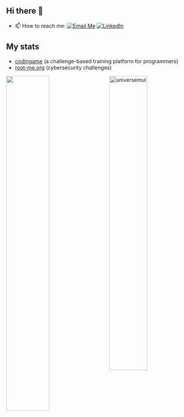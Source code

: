 ## Hi there 👋
- 📫 How to reach me: <a href="mailto:dev.caudrelier@gmail.com">![Email Me](https://img.shields.io/badge/Gmail-D14836?style=for-the-badge&logo=gmail&logoColor=white)</a> <a href="https://www.linkedin.com/in/thomas-caudrelier-37196810a/">![LinkedIn](https://img.shields.io/badge/LinkedIn-0077B5?style=for-the-badge&logo=linkedin&logoColor=white)</a>

## My stats
- [codingame](https://www.codingame.com/profile/dc2ae5dc25e733b4fa668d5b704f60a64849733) (a challenge-based training platform for programmers)
- [root-me.org](https://www.root-me.org/ThomasC-663681?lang=en#171ec3cfe202e264cd98fc3d2e4c296b) (cybersecurity challenges)

<img src="https://github-readme-stats.vercel.app/api?username=thomascaud&show_icons=true&theme=gotham" alt="universemul" width="45%" align="right"/>
<img  src="https://github-readme-streak-stats.herokuapp.com/?user=thomascaud&theme=dark" width="48%" >
